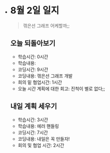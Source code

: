 - # 8월 2일 일지

  > 꺾은선 그래프 어케할까;;

  

  ## 오늘 되돌아보기

  - 학습시간: 0시간

  * 학습내용: 
  * 코딩시간: 9시간
  * 코딩내용: 꺾은선 그래프 개발
  * 희의 밑 협업시간: 1시간
  * 오늘 시간 계획에 대한 회고: 진척이 별로 없다;;

  

  

  ## 내일 계획 세우기

  - 학습시간: 3시간
  - 학습내용: 에러 핸들링
  - 코딩시간: 7시간
  - 코딩내용: 내일은 꼭 만들자!
  - 회의 및 협업 시간: 2시간